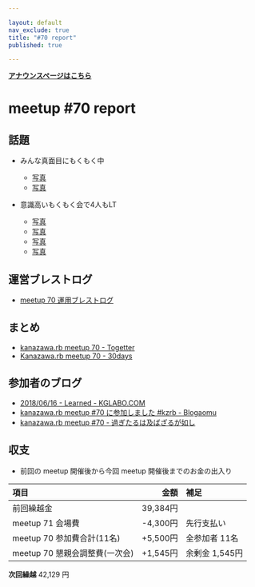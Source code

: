 ```yaml
---

layout: default
nav_exclude: true
title: "#70 report"
published: true

---
```


<div style="text-align: left;"><a href="/70/"><strong>アナウンスページはこちら</strong></a></div>

# meetup #70 report

## 話題

* みんな真面目にもくもく中
  + [写真](http://30d.jp/kzrb/60/photo/49)
  + [写真](http://30d.jp/kzrb/60/photo/53)

* 意識高いもくもく会で4人もLT
  + [写真](http://30d.jp/kzrb/60/photo/47)
  + [写真](http://30d.jp/kzrb/60/photo/43)
  + [写真](http://30d.jp/kzrb/60/photo/41)
  + [写真](http://30d.jp/kzrb/60/photo/39)


## 運営ブレストログ

* [meetup 70 運用ブレストログ](https://github.com/kanazawarb/meetup/wiki/meetup-70-%E9%81%8B%E7%94%A8%E3%83%96%E3%83%AC%E3%82%B9%E3%83%88%E3%83%AD%E3%82%B0)

## まとめ

* [kanazawa.rb meetup 70 - Togetter](https://togetter.com/li/1238083)
* [Kanazawa.rb meetup 70 - 30days](http://30d.jp/kzrb/60)

## 参加者のブログ

* [2018/06/16 - Learned \- KGLABO\.COM](https://kglabo.com/blog/til-201806-second-week/#2018-06-16-learned)
* [kanazawa\.rb meetup \#70 に参加しました \#kzrb \- Blogaomu](http://www.blogaomu.com/entry/kzrb70)
* [kanazawa\.rb meetup \#70 \- 過ぎたるは及ばざるが如し](http://cotton-desu.hatenablog.com/entry/2018/06/18/224321)


## 収支

* 前回の meetup 開催後から今回 meetup 開催後までのお金の出入り

|項目                           |金額         |補足                                               |
|:------------------------------|------------:|:--------------------------------------------------|
| 前回繰越金                    |    39,384円 |                                                   |
| meetup 71 会場費             |    -4,300円 | 先行支払い                                        |
| meetup 70 参加費合計(11名)    |    +5,500円 | 全参加者 11名                                       |
| meetup 70 懇親会調整費(一次会) |    +1,545円 | 余剰金 1,545円                                    |

**次回繰越**  42,129 円
